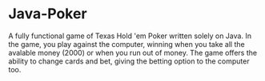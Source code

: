 # Java-Poker
A fully functional game of Texas Hold 'em Poker written solely on Java. In the game, you play against the computer, winning when you take all the avalable money (2000) or when you run out of money. The game offers the ability to change cards and bet, giving the betting option to the computer too.

